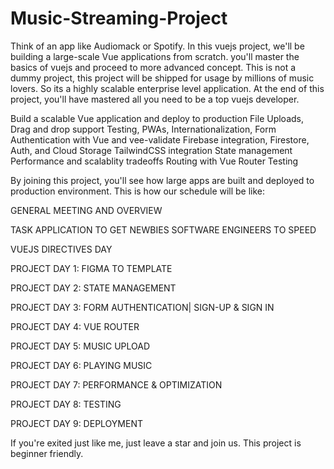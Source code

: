 # Music-Streaming-Project

Think of an app like Audiomack or Spotify. In this vuejs project, we'll be building a large-scale Vue applications from scratch. you'll master the basics of vuejs and proceed to more advanced concept. This is not a dummy project, this project will be shipped for usage by millions of music lovers. So its a highly scalable enterprise level application. At the end of this project, you'll have mastered all you need to be a top vuejs developer.

Build a scalable Vue application and deploy to production
File Uploads, Drag and drop support Testing, PWAs, Internationalization, 
Form Authentication with Vue and vee-validate
Firebase integration, Firestore, Auth, and Cloud Storage
TailwindCSS integration
State management
Performance and scalablity tradeoffs
Routing with Vue Router
Testing

By joining this project, you'll see how large apps are built and deployed to production environment.
This is how our schedule will be like:

GENERAL MEETING AND OVERVIEW

TASK APPLICATION TO GET NEWBIES SOFTWARE ENGINEERS TO SPEED

VUEJS DIRECTIVES DAY 

PROJECT DAY 1: FIGMA TO TEMPLATE

PROJECT DAY 2: STATE MANAGEMENT

PROJECT DAY 3: FORM AUTHENTICATION| SIGN-UP & SIGN IN

PROJECT DAY 4: VUE ROUTER

PROJECT DAY 5: MUSIC UPLOAD

PROJECT DAY 6: PLAYING MUSIC

PROJECT DAY 7: PERFORMANCE & OPTIMIZATION

PROJECT DAY 8: TESTING

PROJECT DAY 9: DEPLOYMENT

If you're exited just like me, just leave a star and join us.
This project is beginner friendly.

